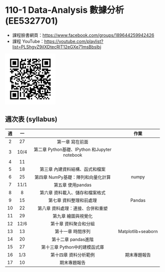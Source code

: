 # 110-1 Data-Analysis 數據分析 (EE5327701)

* 課程臉書網頁：https://www.facebook.com/groups/189644259942426
* 課程 YouTube：https://youtube.com/playlist?list=PLShgvZ9iIXDtecRlT12eGXe71msBbslbj

![](static/Img/classQR.png)

## 週次表 (syllabus) 

| 週        | 一    |                                             | 作業  			    |
|:---------:|:-----:|:-------------------------------------------:|:-------------------:|
|2	        |27	    |第一章 寫在前面	                          |                     |
|3	        |10/4   |第二章 Python基礎、IPython 和Jupyter notebook|       				|
|4	        |11     | 								              |         			|
|5	        |18     |第三章 內建資料結構、函式和檔案                                            |       				|
|6	        |25	    |第四章 NumPy基礎：陣列和向量化計算           | numpy 				|
|7	        |11/1   |第五章 使用pandas	                          |      				|
|8	        |8      |第六章 資料載入、儲存和檔案格式	          |        				|
|9	        |15	    |第七章 資料整理和前處理	                  | Pandas 				|
|10	        |22	    |第八章 資料處理：連接、合併和重塑	          |        				|
|11	        |29	    |第九章 繪圖與視覺化	                      |        				|
|12	        |12/6   |第十章 資料聚合和分組	                      |        				|
|13	        |13     |第十一章 時間序列	                          | Matplotlib+seaborn  |
|14	        |20	    |第十二章 pandas進階	                      |        				|
|15	        |27	    |第十三章 Python中的建模函式庫	              |        				|
|16	        |1/3    |第十四章 資料分析範例	                      | 期末專題報告 		|
|17	        |10     |期末專題報告	                              |        				|





